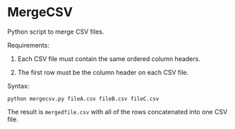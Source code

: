 MergeCSV
========

Python script to merge CSV files.

Requirements:

1) Each CSV file must contain the same ordered column headers.

2) The first row must be the column header on each CSV file.


Syntax:

```
python mergecsv.py fileA.csv fileB.csv fileC.csv

```

The result is `mergedfile.csv` with all of the rows concatenated into one CSV file.
